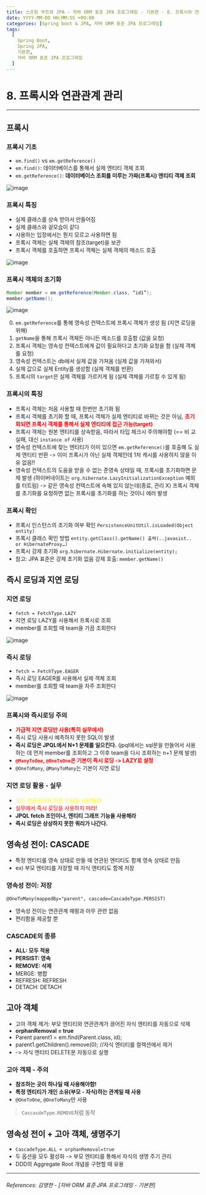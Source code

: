 ```yaml
---
title: 스프링 부트와 JPA - 자바 ORM 표준 JPA 프로그래밍 - 기본편 - 8. 프록시와 연관관계 관리
date: YYYY-MM-DD HH:MM:SS +09:00
categories: [Spring boot & JPA, 자바 ORM 표준 JPA 프로그래밍]
tags:
  [
    Spring Boot,
    Spring JPA,
    기본편,
    자바 ORM 표준 JPA 프로그래밍
  ]
---
```


# 8. 프록시와 연관관계 관리

----

## 프록시

### 프록시 기초
- `em.find()` vs `em.getReference()`
- `em.find()`: 데이터베이스를 통해서 실제 엔티티 객체 조회
- `em.getReference()`: **데이터베이스 조회를 미루는 가짜(프록시) 엔티티 객체 조회**

![image](https://github.com/tomy8964/sw-academy-repo/assets/103511161/11ad147b-7395-4871-a79a-5654f8259f4b)

### 프록시 특징
- 실제 클래스를 상속 받아서 만들어짐
- 실제 클래스와 겉모습이 같다
- 사용하는 입장에서는 뭔지 모르고 사용하면 됨 
- 프록시 객체는 실체 객체의 참조(target)을 보관
- 프록시 객체를 호출하면 프록시 객체는 실체 객체의 메소드 호출

![image](https://github.com/tomy8964/sw-academy-repo/assets/103511161/bf398b77-1130-4abb-9420-372d888f52bc)

### 프록시 객체의 초기화
```java
Member member = em.getReference(Member.class, “id1”);
member.getName();
```
![image](https://github.com/tomy8964/sw-academy-repo/assets/103511161/b8a830f5-3ec5-4d2a-a92b-93df2ce14786)

0. `em.getReference`를 통해 영속성 컨텍스트에 프록시 객체가 생성 됨 (지연 로딩을 위해)
1. `getName`을 통해 프록시 객체든 아니든 메소드를 호출함 (값을 요청)
2. 프록시 객체는 영속성 컨텍스트에게 값이 필요하다고 초기화 요청을 함 (실제 객체를 요청)
3. 영속성 컨텍스트는 db에서 실제 값을 가져옴 (실제 값을 가져와서)
4. 실제 값으로 실제 Entity를 생성함 (실제 객체를 반환)
5. 프록시의 `target`은 실제 객체를 가르키게 됨 (실제 객체를 가르킬 수 있게 됨)

### 프록시의 특징
- 프록시 객체는 처음 사용할 때 한번만 초기화 됨
- 프록시 객체를 초기화 할 때, 프록시 객체가 실제 엔티티로 바뀌는 것은 아님, <span style="color:red">**초기화되면 프록시 객체를 통해서 실제 엔티티에 접근 가능(target)**</span>
- 프록시 객체는 원본 엔티티를 상속받음, 따라서 타입 체크시 주의해야함 (== 비
  교 실패, 대신 `instance of` 사용)
- 영속성 컨텍스트에 찾는 엔티티가 이미 있으면 `em.getReference()`를 호출해
  도 실제 엔티티 반환 -> 이미 프록시가 아닌 실제 객체인데 1차 캐시를 사용하지 않을 이유 없음!!
- 영속성 컨텍스트의 도움을 받을 수 없는 준영속 상태일 때, 프록시를 초기화하면
  문제 발생 (하이버네이트는 `org.hibernate.LazyInitializationException` 예외를 터트림)
-> 같은 영속성 컨텍스트에 속해 있지 않는데(종료, 관리 X) 프록시 객체를 초기화를 요청하면 없는 프록시를 초기화를 하는 것이니 에러 발생

### 프록시 확인
- 프록시 인스턴스의 초기화 여부 확인
`PersistenceUnitUtil.isLoaded(Object entity)`
- 프록시 클래스 확인 방법
`entity.getClass().getName() 출력(..javasist.. or
HibernateProxy…)`
- 프록시 강제 초기화
`org.hibernate.Hibernate.initialize(entity);`
- 참고: JPA 표준은 강제 초기화 없음
강제 호출: `member.getName()`

## 즉시 로딩과 지연 로딩

### 지연 로딩
- `fetch = FetchType.LAZY`
- 지연 로딩 LAZY를 사용해서 프록시로 조회
- member를 조회할 때 team을 가끔 조회한다

![image](https://github.com/tomy8964/sw-academy-repo/assets/103511161/962d42a2-4dd1-4b56-9767-f54fba0b62bd)


### 즉시 로딩
- `fetch = FetchType.EAGER`
- 즉시 로딩 EAGER를 사용해서 실제 객체 조회
- member를 조회할 때 team을 자주 조회한다

![image](https://github.com/tomy8964/sw-academy-repo/assets/103511161/78935406-81b7-4037-aacb-6c070ff28946)

### 프록시와 즉시로딩 주의
- <span style="color:red">**가급적 지연 로딩만 사용(특히 실무에서)**</span>
- 즉시 로딩 사용시 예측하지 못한 SQL이 발생
- **즉시 로딩은 JPQL에서 N+1 문제를 일으킨다.** (jpql에서는 sql문을 만들어서 사용하는 데 먼저 member를 조회하고 그 이후 team을 다시 조회하는 n+1 문제 발생)
- <span style="color:red">**`@ManyToOne`, `@OneToOne`은 기본이 즉시 로딩
  -> LAZY로 설정**</span>
- `@OneToMany`, `@ManyToMany`는 기본이 지연 로딩

### 지연 로딩 활용 - 실무
- <span style="color:yellow">모든 연관관계에 지연 로딩을 사용해라!</span>
- <span style="color:red">실무에서 즉시 로딩을 사용하지 마라!</span>
- **JPQL fetch 조인이나, 엔티티 그래프 기능을 사용해라**
- **즉시 로딩은 상상하지 못한 쿼리가 나간다.**

## 영속성 전이: CASCADE
- 특정 엔티티를 영속 상태로 만들 때 연관된 엔티티도 함께 영속 상태로 만듬
- ex) 부모 엔티티를 저장할 때 자식 엔티티도 함께 저장

### 영속성 전이: 저장
`@OneToMany(mappedBy="parent", cascade=CascadeType.PERSIST)`
- 영속성 전이는 연관관계 매핑과 아무 관련 없음
- 편리함을 제공할 뿐

### CASCADE의 종류
- **ALL: 모두 적용**
- **PERSIST: 영속**
- **REMOVE: 삭제**
- MERGE: 병합
- REFRESH: REFRESH
- DETACH: DETACH

## 고아 객체
- 고아 객체 제거: 부모 엔티티와 연관관계가 끊어진 자식 엔티티를 자동으로 삭제
- **orphanRemoval = true**
- Parent parent1 = em.find(Parent.class, id); 
- parent1.getChildren().remove(0);
  //자식 엔티티를 컬렉션에서 제거
- -> 자식 엔티티 DELETE문 자동으로 실행

### 고아 객체 - 주의
- **참조하는 곳이 하나일 때 사용해야함!**
- **특정 엔티티가 개인 소유(부모 - 자식)하는 관계일 때 사용**
- `@OneToOne`, `@OneToMany`만 사용
> `CascasdeType.REMOVE`처럼 동작

## 영속성 전이 + 고아 객체, 생명주기
- `CascadeType.ALL + orphanRemoval=true`
- 두 옵션을 모두 활성화 -> 부모 엔티티를 통해서 자식의 생명 주기 관리
- DDD의 Aggregate Root 개념을 구현할 때 유용

----  

###### References: 김영한 - [자바 ORM 표준 JPA 프로그래밍 - 기본편]
